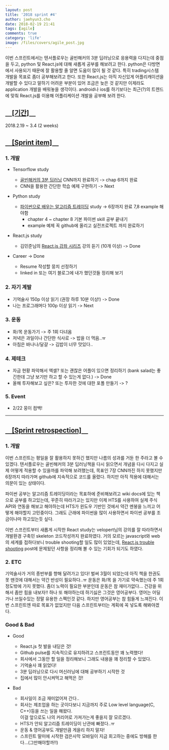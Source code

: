 ```yaml
---
layout: post
title: '2018 sprint #4'
author: jaehyun3.cho
date: 2018-02-19 21:41
tags: [agile]
comments: true
category: 'life'
image: /files/covers/agile_post.jpg
---
```


이번 스프린트에서는 텐서플로우는 골빈해커의 3분 딥러닝으로 응용력을 다지는데 중점을 두고, python 및 React.js에 대해 새롭게 공부를 해보려고 한다. python은 다방면에서 사용되기 때문에 잘 활용할 줄 알면 도움이 많이 될 것 같다. 특히 trading시스템 개발을 목표로 좀더 공부해보려고 한다. 또한 React.js는 아직 자신있게 어플리캐이션을 개발할 수 있다고 말하기 어려운 부분이 있어 조금은 늦은 것 같지만 이제라도 application 개발을 배워놓을 생각이다. android나 ios를 하기보다는 최근(?)의 트렌드에 맞춰 React.js를 이용해 어플리케이션 개발을 공부해 보려 한다.

## <u>　[기간]　</u>
2018.2.19 ~ 3.4 (2 weeks)

## <u>　[Sprint item]　</u>

### 1. 개발
- Tensorflow study
  - [골빈해커의 3분 딥러닝](https://github.com/golbin/TensorFlow-Tutorials) CNN까지 완료하기 -> chap 6까지 완료
  - CNN을 활용한 간단한 학습 예제 구현하기 -> Next
  
- Python study
  - [파이썬으로 배우는 알고리즘 트레이딩](https://wikidocs.net/book/110) study -> 6장까지 완료 7,8 example 해야함
    - chapter 4 ~ chapter 8 기본 파이썬 skill 공부 끝내기
    - example 예제 꼭 github에 올리고 실전프로젝트 까지 완료하기

- React.js study
  - 김민준님의 [React.js 강좌 시리즈](https://www.youtube.com/watch?v=GEoNiUcVwjE&list=PL9FpF_z-xR_GMujql3S_XGV2SpdfDBkeC) 강의 듣기 (10개 이상)  -> Done

- Career  -> Done
  - Resume 작성할 뭉치 선정하기
  - linked in 또는 여기 블로그에 내가 했던것들 정리해 보기

### 2. 자기 계발
- 기억술사 150p 이상 읽기 (권장 하루 10분 이상!) -> Done
- 나는 프로그래머다 100p 이상 읽기 -> Next

### 3. 운동
- 화/목 운동가기 -> 주 1회 다녀옴
- 저녁은 과일이나 간단한 식사로 -> 밥을 더 먹음..ㅠ
- 아침은 바나나/달걀 -> 김밥이 너무 맛있다..

### 4. 제테크
- 자금 현황 파악해서 엑셀? 또는 괜찮은 어플이 있으면 정리하기 (bank salad는 좋긴한데 그냥 보기만 하고 할 수 있는게 없다.) -> Done
- 올해 투자해보고 싶은? 또는 투자한 것에 대한 포폴 만들기 -> ?

### 5. Event
- 2/22 뭉이 컴백!

---------------------------------------------------------------------------------------------------------------

## <u>　[Sprint retrospection]　</u>

### 1. 개발

이번 스프린트는 평일을 잘 활용하지 못하긴 했지만 나름의 성과를 거둔 한 주라고 볼 수 있겠다. 텐서플로우는 골빈해커의 3분 딥러닝책을 다시 읽으면서 개념을 다시 다지고 실제 어떻게 적용할 수 있을까를 파악해 보려했는데, 목표인 7장 CNN까진 하지 못했지만 6장까지 따라가며 github에 지속적으로 코드를 올렸다. 하지만 아직 적용에 대해서는 의문이 있는 상태이다.

파이썬 공부는 알고리즘 트레이딩이라는 목표하에 준비해보려고 wiki docs에 있는 책으로 공부를 하고있는데, 꾸준히 따라가고는 있지만 이제 HTS를 사용하여 실제 주식 API와 연동을 해보고 해야하는데 HTS가 윈도우 기반인 것에서 약간 멘붕을 느끼고 어떻게 해야할지 고민중이다. 그래도 근래에 파이썬을 많이 사용하면서 파이썬 공부를 조금이나마 하고있는듯 싶다.

이번 스프린트부터 새롭게 시작한 React study는 velopert님의 강의를 잘 따라하면서 개발환경 구축민 skeleton 코드작성까지 완료하였다. 거의 모르는 javascript와 web의 세계를 접하다보니 trouble shooting할 일도 많이 있었는데, [React.js trouble shooting](https://looksgoood.github.io/2018/03/01/react-tutorial/) post에 문제됬던 사항을 정리해 볼 수 있는 기회가 되기도 하였다.

### 2. ETC

기억술사가 거의 종반부를 향해 달려가고 있다! 벌써 3월이 되었는데 아직 책을 한권도 못 뗀것에 대해서는 약간 반성이 필요하다..ㅠ 운동은 화/목 을 가기로 약속했는데 주 1회정도밖에 가지 못했다. 좀더 노력이 필요한 부분인데 운동은 참 재미가없다... 건강을 위해서 좀만 힘을 내보자!! 하나 또 해야하는데 하기싫은 그것은 영어공부다. 영어는 어딜가나 쓰일수있는 정말 유용한 스펙인것 같다. 하지만 영어공부는 참 힘들게 느껴진다. 이번 스프린트엔 따로 목표가 없었지만 다음 스프린트부터는 계획에 꼭 넣도록 해봐야겠다.

### Good & Bad

- Good
  - React.js 첫 발을 내딛은 것!
  - Github pulse를 지속적으로 유지하려고 스프린트동안 꽤 노력했다!
  - 회사에서 그동안 할 일을 정리해보니 그래도 내용을 꽤 정리할 수 있었다.
  - 기억술사 꽤 읽었다!
  - 3분 딥러닝으로 다시 머신러닝에 대해 공부하기 시작한 것
  - 집에서 많이 안시켜먹고 해먹은 것!

- Bad
  - 회사일이 조금 재미없어져 간다..
  - 회사는 제조업을 하는 곳이다보니 지금까지 주로 Low level language(C, C++)등을 쓰는 일을 해왔다.  
    이걸 앞으로도 나의 커리어로 가져가는게 좋을지 잘 모르겠다.
  - HTS가 안되 알고리즘 트레이딩이 난관에 빠졌다..ㅠ
  - 운동 & 영어공부도 개발만큼 게을리 하지 말자!
  - 스프린트 말미에 시작한 검은사막 모바일이 지금 회고하는 중에도 방해를 한다...(그만해야할까!!)